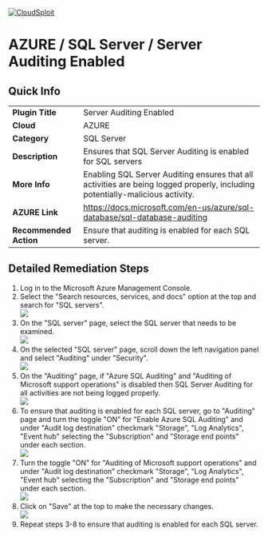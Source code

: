 [![CloudSploit](https://cloudsploit.com/img/logo-new-big-text-100.png "CloudSploit")](https://cloudsploit.com)

# AZURE / SQL Server / Server Auditing Enabled

## Quick Info

| | |
|-|-|
| **Plugin Title** | Server Auditing Enabled |
| **Cloud** | AZURE |
| **Category** | SQL Server |
| **Description** | Ensures that SQL Server Auditing is enabled for SQL servers |
| **More Info** | Enabling SQL Server Auditing ensures that all activities are being logged properly, including potentially-malicious activity. |
| **AZURE Link** | https://docs.microsoft.com/en-us/azure/sql-database/sql-database-auditing |
| **Recommended Action** | Ensure that auditing is enabled for each SQL server. |

## Detailed Remediation Steps
1. Log in to the Microsoft Azure Management Console.
2. Select the "Search resources, services, and docs" option at the top and search for "SQL servers". </br> <img src="/resources/azure/sqlserver/server-auditing-enabled/step2.png"/>
3. On the "SQL server" page, select the SQL server that needs to be examined. </br> <img src="/resources/azure/sqlserver/server-auditing-enabled/step3.png"/>
4. On the selected "SQL server" page, scroll down the left navigation panel and select "Auditing" under "Security".</br> <img src="/resources/azure/sqlserver/server-auditing-enabled/step4.png"/>
5. On the "Auditing" page, if "Azure SQL Auditing" and "Auditing of Microsoft support operations" is disabled then SQL Server Auditing for all activities are not being logged properly.</br> <img src="/resources/azure/sqlserver/server-auditing-enabled/step5.png"/>
6. To ensure that auditing is enabled for each SQL server, go to "Auditing" page and turn the toggle "ON" for "Enable Azure SQL Auditing" and under "Audit log destination" checkmark "Storage", "Log Analytics", "Event hub" selecting the "Subscription" and "Storage end points" under each section.</br> <img src="/resources/azure/sqlserver/server-auditing-enabled/step6.png"/>
7. Turn the toggle "ON" for "Auditing of Microsoft support operations" and under "Audit log destination" checkmark "Storage", "Log Analytics", "Event hub" selecting the "Subscription" and "Storage end points" under each section.</br> <img src="/resources/azure/sqlserver/server-auditing-enabled/step7.png"/>
8. Click on "Save" at the top to make the necessary changes.</br> <img src="/resources/azure/sqlserver/server-auditing-enabled/step8.png"/>
9. Repeat steps 3-8 to ensure that auditing is enabled for each SQL server.
